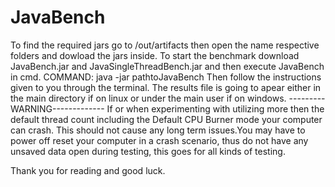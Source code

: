 # JavaBench
To find the required jars go to /out/artifacts then open the name respective folders and dowload the jars inside.
To start the benchmark download JavaBench.jar and JavaSingleThreadBench.jar and then execute JavaBench in cmd.
COMMAND: java -jar pathtoJavaBench
Then follow the instructions given to you through the terminal.
The results file is going to apear either in the main directory if on linux or under the main user if on windows.
---------WARNING-------------
If or when experimenting with utilizing more then the default thread count including the Default CPU Burner mode your computer can crash. 
This should not cause any long term issues.You may have to power off reset your computer in a crash scenario, thus do not have any unsaved data open during testing, 
this goes for all kinds of testing.

Thank you for reading and good luck.
